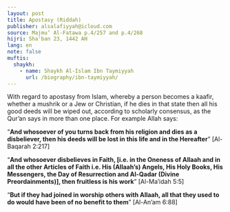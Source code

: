 ```yaml
---
layout: post
title: Apostasy (Riddah)
publisher: alsalafiyyah@icloud.com
source: Majmu’ Al-Fatawa p.4/257 and p.4/268
hijri: Sha'ban 23, 1442 AH
lang: en
note: false
muftis:
  shaykh: 
    - name: Shaykh Al-Islam Ibn Taymiyyah
      url: /biography/ibn-taymiyyah/
---
```


With regard to apostasy from Islam, whereby a person becomes a kaafir, whether a mushrik or a Jew or Christian, if he dies in that state then all his good deeds will be wiped out, according to scholarly consensus, as the Qur’an says in more than one place. For example Allah says:

“**And whosoever of you turns back from his religion and dies as a disbeliever, then his deeds will be lost in this life and in the Hereafter**” [Al-Baqarah 2:217] 

“**And whosoever disbelieves in Faith, [i.e. in the Oneness of Allaah and in all the other Articles of Faith i.e. His (Allaah’s) Angels, His Holy Books, His Messengers, the Day of Resurrection and Al-Qadar (Divine Preordainments)], then fruitless is his work**” [Al-Ma’idah 5:5] 

“**But if they had joined in worship others with Allaah, all that they used to do would have been of no benefit to them**” [Al-An’am 6:88]
